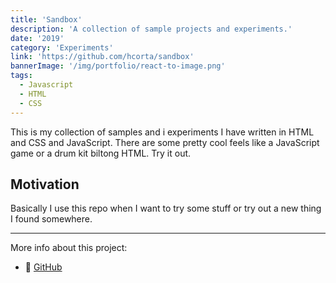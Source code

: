 ```yaml
---
title: 'Sandbox'
description: 'A collection of sample projects and experiments.'
date: '2019'
category: 'Experiments'
link: 'https://github.com/hcorta/sandbox'
bannerImage: '/img/portfolio/react-to-image.png'
tags:
  - Javascript
  - HTML
  - CSS
---
```


This is my collection of samples and i experiments I have written in HTML and CSS and JavaScript. There are some pretty cool feels like a JavaScript game or a drum kit biltong HTML. Try it out.

## Motivation

Basically I use this repo when I want to try some stuff or try out a new thing I found somewhere.

***

More info about this project:

- 🐙 [GitHub](https://github.com/hcorta/sandbox)
